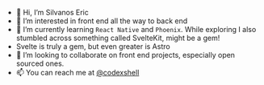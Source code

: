 - 👋 Hi, I’m Silvanos Eric
- 👀 I’m interested in front end all the way to back end
- 🌱 I’m currently learning `React Native` and `Phoenix`. While exploring I also stumbled across something called SvelteKit, might be a gem!
- Svelte is truly a gem, but even greater is Astro
- 💞️ I’m looking to collaborate on front end projects, especially open sourced ones.
- 📫 You can reach me at [@codexshell](https://twitter.com/codexshell)

<!---
codexshell/codexshell is a ✨ special ✨ repository because its `README.md` (this file) appears on your GitHub profile.
You can click the Preview link to take a look at your changes.
--->
